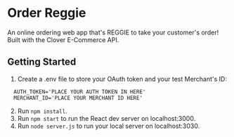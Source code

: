 # Order Reggie
An online ordering web app that's REGGIE to take your customer's order! Built with the Clover E-Commerce API.

## Getting Started
1. Create a .env file to store your OAuth token and your test Merchant's ID: 
```
  AUTH_TOKEN='PLACE YOUR AUTH TOKEN IN HERE'
  MERCHANT_ID='PLACE YOUR MERCHANT ID HERE'
```
2. Run `npm install`.
3. Run `npm start` to run the React dev server on localhost:3000.
4. Run `node server.js` to run your local server on localhost:3030.
